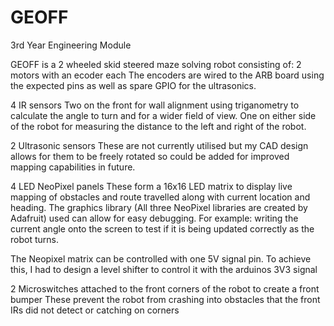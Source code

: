 # GEOFF
 3rd Year Engineering Module

 GEOFF is a 2 wheeled skid steered maze solving robot consisting of:
 2 motors with an ecoder each
 The encoders are wired to the ARB board using the expected pins as well as spare GPIO for the ultrasonics.
 
 4 IR sensors
 Two on the front for wall alignment using triganometry to calculate the angle to turn and for a wider field of view.
 One on either side of the robot for measuring the distance to the left and right of the robot.

 2 Ultrasonic sensors
 These are not currently utilised but my CAD design allows for them to be freely rotated so could be added for improved mapping capabilities in future.
 
 4 LED NeoPixel panels
 These form a 16x16 LED matrix to display live mapping of obstacles and route travelled along with current location and heading.
 The graphics library (All three NeoPixel libraries are created by Adafruit) used can allow for easy debugging. For example: writing the current angle onto the screen to test if it is being updated correctly as the robot turns.

 The Neopixel matrix can be controlled with one 5V signal pin. To achieve this, I had to design a level shifter to control it with the arduinos 3V3 signal

 2 Microswitches attached to the front corners of the robot to create a front bumper
 These prevent the robot from crashing into obstacles that the front IRs did not detect or catching on corners